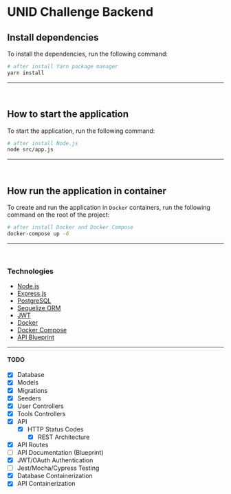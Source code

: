 
# UNID Challenge Backend


## Install dependencies
To install the dependencies, run the following command:  
```sh
# after install Yarn package manager
yarn install
```
---
<br>

## How to start the application
To start the application, run the following command:  
```sh
# after install Node.js
node src/app.js
```
___
<br>

## How run the application in container
To create and run the application in `Docker` containers, run the following command on the root of the project:  
```sh
# after install Docker and Docker Compose
docker-compose up -d
```
___
<br>

### Technologies
 - [Node.js](https://nodejs.org/)
 - [Express.js](https://expressjs.com/)
 - [PostgreSQL](https://www.postgresql.org/)
 - [Sequelize ORM](https://sequelize.org/)
 - [JWT](https://jwt.io/)
 - [Docker](https://www.docker.com/)
 - [Docker Compose](https://docs.docker.com/compose/)
 - [API Blueprint](https://apiblueprint.org/)


---

#### TODO

- [x] Database
- [x] Models
- [x] Migrations
- [x] Seeders
- [x] User Controllers
- [x] Tools Controllers
- [x] API
  - [x] HTTP Status Codes
	- [x] REST Architecture
- [x] API Routes
- [ ] API Documentation (Blueprint)
- [x] JWT/OAuth Authentication
- [ ] Jest/Mocha/Cypress Testing
- [x] Database Containerization
- [x] API Containerization
